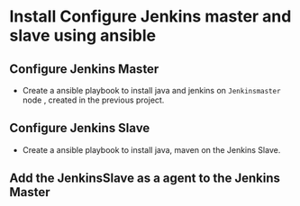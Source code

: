 # Install Configure Jenkins master and slave using ansible

## Configure Jenkins Master
* Create a ansible playbook to install java and jenkins on `Jenkinsmaster` node , created in the previous project. 

## Configure Jenkins Slave
* Create a ansible playbook to install java, maven on the Jenkins Slave.



## Add the JenkinsSlave as a agent to the Jenkins Master